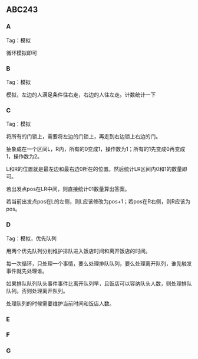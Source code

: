 ## ABC243

### A

Tag：模拟

循环模拟即可

### B

Tag：模拟

模拟，左边的人满足条件往右走，右边的人往左走。计数统计一下

### C

Tag：模拟

将所有的门锁上，需要将左边的门锁上，再走到右边锁上右边的门。

抽象成在一个区间L，R内，所有的0变成1，操作数为1；所有的1先变成0再变成1，操作数为2。

L和R的位置就是最左边和最右边0所在的位置。然后统计LR区间内0和1的数量即可。

若出发点pos在LR中间，则直接统计01数量算出答案。

若当前出发点pos在L的左侧，则L应该修改为pos+1；若pos在R右侧，则R应该为pos。

### D

Tag：模拟，优先队列

用两个优先队列分别维护排队进入饭店时间和离开饭店的时间。

每一次循环，只处理一个事情，要么处理排队队列，要么处理离开队列，谁先触发事件就先处理谁。

如果排队队列队头事件事件比离开队列早，且饭店可以容纳队头人数，则处理排队队列。否则处理离开队列。

处理队列的时候需要维护当前时间和饭店人数。

### E

### F

### G
